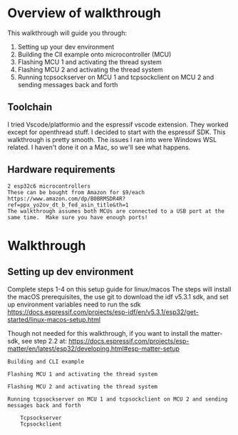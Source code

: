 # Overview of walkthrough

This walkthrough will guide you through:
1. Setting up your dev environment
2. Building the ClI example onto microcontroller (MCU)
3. Flashing MCU 1 and activating the thread system
4. Flashing MCU 2 and activating the thread system
5. Running tcpsockserver on MCU 1 and tcpsockclient on MCU 2 and sending messages back and forth

## Toolchain
I tried Vscode/platformio and the espressif vscode extension. They worked except for openthread stuff.  I decided to start with the espressif SDK. This walkthrough is pretty smooth. The issues I ran into were Windows WSL related. I haven't done it on a Mac, so we'll see what happens.

## Hardware requirements
	2 esp32c6 microcontrollers
	These can be bought from Amazon for $9/each
	https://www.amazon.com/dp/B0BRMSDR4R?ref=ppx_yo2ov_dt_b_fed_asin_title&th=1
	The walkthrough assumes both MCUs are connected to a USB port at the same time.  Make sure you have enough ports!

# Walkthrough

## Setting up dev environment

Complete steps 1-4 on this setup guide for linux/macos
The steps will install the macOS prerequisites, the use git to download the idf v5.3.1 sdk, and set up environment variables need to run the sdk
https://docs.espressif.com/projects/esp-idf/en/v5.3.1/esp32/get-started/linux-macos-setup.html

Though not needed for this walkthrough, if you want to install the matter-sdk, see step 2.2 at:
https://docs.espressif.com/projects/esp-matter/en/latest/esp32/developing.html#esp-matter-setup

	Building and CLI example
	
	Flashing MCU 1 and activating the thread system
	
	Flashing MCU 2 and activating the thread system
	
	Running tcpsockserver on MCU 1 and tcpsockclient on MCU 2 and sending messages back and forth
	
		Tcpsockserver
		Tcpsockclient
		
